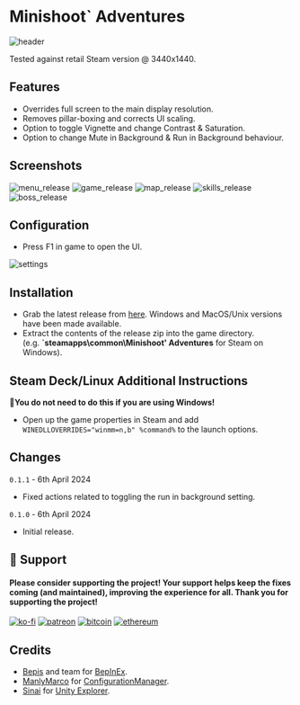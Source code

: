 # Minishoot` Adventures

![header](https://github.com/p1xel8ted/UltrawideFixes/assets/10510767/eecc2aa1-47e5-46e3-a53d-48e2be288019)

Tested against retail Steam version @ 3440x1440.

## Features
- Overrides full screen to the main display resolution.
- Removes pillar-boxing and corrects UI scaling.
- Option to toggle Vignette and change Contrast & Saturation.
- Option to change Mute in Background & Run in Background behaviour.

## Screenshots

![menu_release](https://github.com/p1xel8ted/UltrawideFixes/assets/10510767/a52bd47d-cd2a-4b61-85b1-930e7ca5deeb) ![game_release](https://github.com/p1xel8ted/UltrawideFixes/assets/10510767/9bc38fe5-9bae-4164-855b-10c211714a5d) ![map_release](https://github.com/p1xel8ted/UltrawideFixes/assets/10510767/3b8d2236-1a15-44d1-b785-806980fec25b) ![skills_release](https://github.com/p1xel8ted/UltrawideFixes/assets/10510767/dd868288-19c4-4f97-aa4e-509105e827ea) ![boss_release](https://github.com/p1xel8ted/UltrawideFixes/assets/10510767/7ee3bf4f-33e3-4c41-8e2e-c08a2807bbac)


## Configuration
- Press F1 in game to open the UI.

![settings](https://github.com/p1xel8ted/UltrawideFixes/assets/10510767/522a2173-90f6-43b5-8765-05095f5b6aa5)

## Installation
- Grab the latest release from [here](https://github.com/p1xel8ted/UltrawideFixes/releases/tag/MinishootAdventures). Windows and MacOS/Unix versions have been made available.
- Extract the contents of the release zip into the game directory. <br /> (e.g. **`steamapps\common\Minishoot&apos; Adventures** for Steam on Windows).

## Steam Deck/Linux Additional Instructions
🚩**You do not need to do this if you are using Windows!**
- Open up the game properties in Steam and add `WINEDLLOVERRIDES="winmm=n,b" %command%` to the launch options.

## Changes

`0.1.1` - 6th April 2024
- Fixed actions related to toggling the run in background setting.

`0.1.0` - 6th April 2024
- Initial release.

## 🚩 Support
#### Please consider supporting the project! Your support helps keep the fixes coming (and maintained), improving the experience for all. Thank you for supporting the project!

[![ko-fi](https://github.com/p1xel8ted/UltrawideFixes/assets/10510767/bf2d4fb0-2249-4193-92df-5de01bf40cbf)](https://ko-fi.com/F2F2DI3WA) [![patreon](https://github.com/p1xel8ted/UltrawideFixes/assets/10510767/d66993ee-153f-483f-aec8-6cde5f84d497)](https://www.patreon.com/p1xel8ted) [![bitcoin](https://github.com/p1xel8ted/UltrawideFixes/assets/10510767/e7c3afc3-43f6-42af-9acc-5a2d7f4a8d50)](https://github.com/p1xel8ted/UltrawideFixes/blob/main/donations/README.md) [![ethereum](https://github.com/p1xel8ted/UltrawideFixes/assets/10510767/00a10334-602e-4d5d-b186-96e716f02dc8)](https://github.com/p1xel8ted/UltrawideFixes/blob/main/donations/README.md)

## Credits
- [Bepis](https://github.com/bbepis) and team for [BepInEx](https://github.com/BepInEx/BepInEx).
- [ManlyMarco](https://github.com/ManlyMarco) for [ConfigurationManager](https://github.com/BepInEx/BepInEx.ConfigurationManager).
- [Sinai]() for [Unity Explorer](https://github.com/sinai-dev/UnityExplorer).
